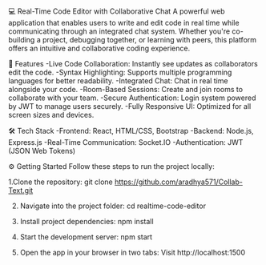 💻 Real-Time Code Editor with Collaborative Chat
A powerful web application that enables users to write and edit code in real time while communicating through an integrated chat system. Whether you're co-building a project, debugging together, or learning with peers, this platform offers an intuitive and collaborative coding experience.

🚀 Features
-Live Code Collaboration: Instantly see updates as collaborators edit the code.
-Syntax Highlighting: Supports multiple programming languages for better readability.
-Integrated Chat: Chat in real time alongside your code.
-Room-Based Sessions: Create and join rooms to collaborate with your team.
-Secure Authentication: Login system powered by JWT to manage users securely.
-Fully Responsive UI: Optimized for all screen sizes and devices.

🛠 Tech Stack
-Frontend: React, HTML/CSS, Bootstrap
-Backend: Node.js, Express.js
-Real-Time Communication: Socket.IO
-Authentication: JWT (JSON Web Tokens)

⚙️ Getting Started
Follow these steps to run the project locally:

1.Clone the repository:
git clone https://github.com/aradhya571/Collab-Text.git

2. Navigate into the project folder:
cd realtime-code-editor

3. Install project dependencies:
npm install

4. Start the development server:
npm start

5. Open the app in your browser in two tabs:
Visit http://localhost:1500

